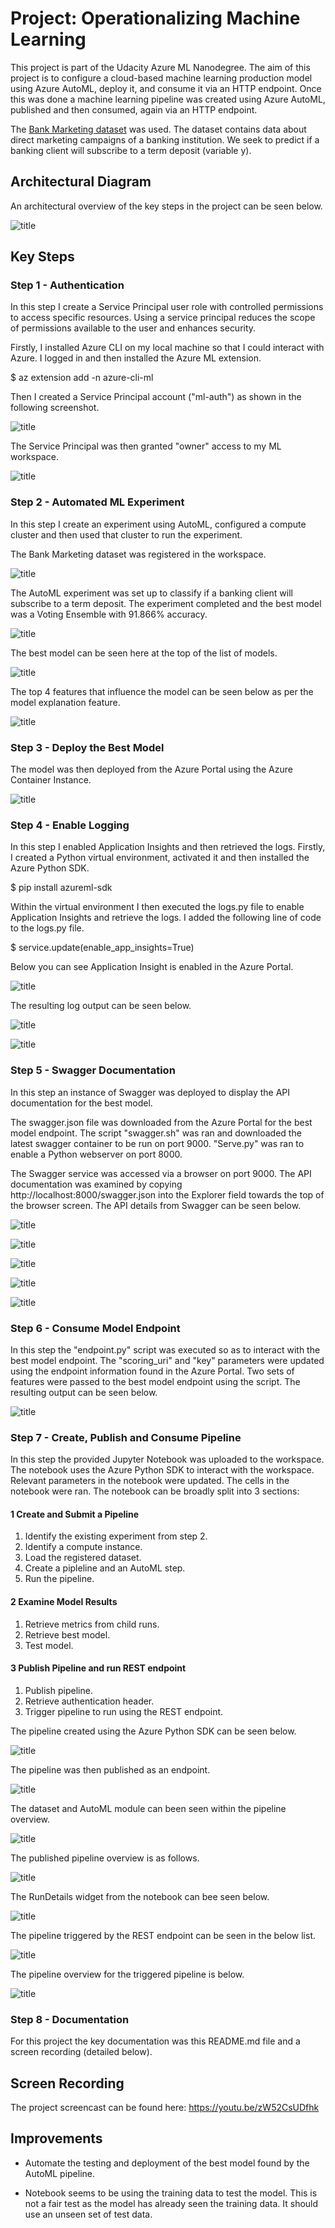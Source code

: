 
# Project: Operationalizing Machine Learning

This project is part of the Udacity Azure ML Nanodegree. The aim of this project is to configure a cloud-based machine learning production model using Azure AutoML, deploy it, and consume it via an HTTP endpoint. Once this was done a machine learning pipeline was created using Azure AutoML, published and then consumed, again via an HTTP endpoint.

The [Bank Marketing dataset](https://automlsamplenotebookdata.blob.core.windows.net/automl-sample-notebook-data/bankmarketing_train.csv) was used. The dataset contains data about direct marketing campaigns of a banking institution. We seek to predict if a banking client will subscribe to a term deposit (variable y).

## Architectural Diagram

An architectural overview of the key steps in the project can be seen below.

![title](images/project_architecture.png)

## Key Steps

### Step 1 - Authentication

In this step I create a Service Principal user role with controlled permissions to access specific resources. Using a service principal reduces the scope of permissions available to the user and enhances security.

Firstly, I installed Azure CLI on my local machine so that I could interact with Azure. I logged in and then installed the Azure ML extension.

$ az extension add -n azure-cli-ml

Then I created a Service Principal account ("ml-auth") as shown in the following screenshot.

![title](images/1.1_SP_created.png)

The Service Principal was then granted "owner" access to my ML workspace.

![title](images/1.2_WS_shared_with_SP.png)

### Step 2 - Automated ML Experiment

In this step I create an experiment using AutoML, configured a compute cluster and then used that cluster to run the experiment.

The Bank Marketing dataset was registered in the workspace.

![title](images/2.1_create_dataset.png)

The AutoML experiment was set up to classify if a banking client will subscribe to a term deposit. The experiment completed and the best model was a Voting Ensemble with 91.866% accuracy.

![title](images/2.2_completed_experiment.png)

The best model can be seen here at the top of the list of models.

![title](images/2.3_best_model.png)

The top 4 features that influence the model can be seen below as per the model explanation feature.

![title](images/2.4_best_model_explained.png)

### Step 3 - Deploy the Best Model

The model was then deployed from the Azure Portal using the Azure Container Instance.

![title](images/3.1_best_model_deployed.png)

### Step 4 - Enable Logging

In this step I enabled Application Insights and then retrieved the logs. Firstly, I created a Python virtual environment, activated it and then installed the Azure Python SDK.

$ pip install azureml-sdk

Within the virtual environment I then executed the logs.py file to enable Application Insights and retrieve the logs. I added the following line of code to the logs.py file.

$ service.update(enable_app_insights=True)

Below you can see Application Insight is enabled in the Azure Portal.

![title](images/4.1_application_insights_enabled.png)

The resulting log output can be seen below.

![title](images/4.2_logs.png)

![title](images/4.3_logs.png)

### Step 5 - Swagger Documentation

In this step an instance of Swagger was deployed to display the API documentation for the best model.

The swagger.json file was downloaded from the Azure Portal for the best model endpoint. The script "swagger.sh" was ran and downloaded the latest swagger container to be run on port 9000. "Serve.py" was ran to enable a Python webserver on port 8000.

The Swagger service was accessed via a browser on port 9000. The API documentation was examined by copying http://localhost:8000/swagger.json into the Explorer field towards the top of the browser screen. The API details from Swagger can be seen below.

![title](images/5.1_swagger.png)

![title](images/5.2_swagger.png)

![title](images/5.3_swagger.png)

![title](images/5.4_swagger.png)

![title](images/5.5_swagger.png)

### Step 6 - Consume Model Endpoint

In this step the "endpoint.py" script was executed so as to interact with the best model endpoint. The "scoring_uri" and "key" parameters were updated using the endpoint information found in the Azure Portal. Two sets of features were passed to the best model endpoint using the script. The resulting output can be seen below.

![title](images/6.1_consume_api.png)

### Step 7 - Create, Publish and Consume Pipeline

In this step the provided Jupyter Notebook was uploaded to the workspace. The notebook uses the Azure Python SDK to interact with the workspace. Relevant parameters in the notebook were updated. The cells in the notebook were ran. The notebook can be broadly split into 3 sections:

#### 1 Create and Submit a Pipeline

1. Identify the existing experiment from step 2.
2. Identify a compute instance.
3. Load the registered dataset.
4. Create a pipleline and an AutoML step.
5. Run the pipeline.

#### 2 Examine Model Results

1. Retrieve metrics from child runs.
2. Retrieve best model.
3. Test model.

#### 3 Publish Pipeline and run REST endpoint 

1. Publish pipeline.
2. Retrieve authentication header.
3. Trigger pipeline to run using the REST endpoint.

The pipeline created using the Azure Python SDK can be seen below.

![title](images/7.1_pipeline_created.png)

The pipeline was then published as an endpoint.

![title](images/7.2_pipline_endpoint.png)

The dataset and AutoML module can been seen within the pipeline overview.

![title](images/7.3_dataset_and_automl.png)

The published pipeline overview is as follows.

![title](images/7.4_pipeline_overview.png)

The RunDetails widget from the notebook can bee seen below.

![title](images/7.5_run_details.png)

The pipeline triggered by the REST endpoint can be seen in the below list.

![title](images/7.6_scheduled_pipeline.png)

The pipeline overview for the triggered pipeline is below.

![title](images/7.7_scheduled_pipeline.png)

### Step 8 - Documentation

For this project the key documentation was this README.md file and a screen recording (detailed below).

## Screen Recording

The project screencast can be found here: https://youtu.be/zW52CsUDfhk

## Improvements

* Automate the testing and deployment of the best model found by the AutoML pipeline.

* Notebook seems to be using the training data to test the model. This is not a fair test as the model has already seen the training data. It should use an unseen set of test data.




